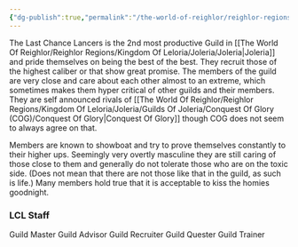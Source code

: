 ```yaml
---
{"dg-publish":true,"permalink":"/the-world-of-reighlor/reighlor-regions/kingdom-of-leloria/joleria/guilds-of-joleria/the-last-chance-lancers/the-last-chance-lancers/"}
---
```


The Last Chance Lancers is the 2nd most productive Guild in [[The World Of Reighlor/Reighlor Regions/Kingdom Of Leloria/Joleria/Joleria\|Joleria]] and pride themselves on being the best of the best. They recruit those of the highest caliber or that show great promise. The members of the guild are very close and care about each other almost to an extreme, which sometimes makes them hyper critical of other guilds and their members. 
They are self announced rivals of [[The World Of Reighlor/Reighlor Regions/Kingdom Of Leloria/Joleria/Guilds Of Joleria/Conquest Of Glory (COG)/Conquest Of Glory\|Conquest Of Glory]] though COG does not seem to always agree on that. 

Members are known to showboat and try to prove themselves constantly to their higher ups. Seemingly very overtly masculine they are still caring of those close to them and generally do not tolerate those who are on the toxic side. (Does not mean that there are not those like that in the guild, as such is life.) Many members hold true that it is acceptable to kiss the homies goodnight. 

### **LCL Staff**
Guild Master
Guild Advisor
Guild Recruiter 
Guild Quester
Guild Trainer 